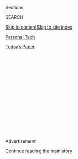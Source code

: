 <div id="app">

<div>

<div>

<div>

<div class="NYTAppHideMasthead css-1q2w90k e1suatyy0">

<div class="section css-ui9rw0 e1suatyy2">

<div class="css-eph4ug er09x8g0">

<div class="css-6n7j50">

</div>

<span class="css-1dv1kvn">Sections</span>

<div class="css-10488qs">

<span class="css-1dv1kvn">SEARCH</span>

</div>

[Skip to content](#site-content)[Skip to site index](#site-index)

</div>

<div id="masthead-section-label" class="css-1wr3we4 eaxe0e00">

[Personal
Tech](https://www.nytimes3xbfgragh.onion/section/technology/personaltech)

</div>

<div class="css-10698na e1huz5gh0">

</div>

</div>

<div id="masthead-bar-one" class="section hasLinks css-15hmgas e1csuq9d3">

<div class="css-uqyvli e1csuq9d0">

</div>

<div class="css-1uqjmks e1csuq9d1">

</div>

<div class="css-9e9ivx">

[](https://myaccount.nytimes3xbfgragh.onion/auth/login?response_type=cookie&client_id=vi)

</div>

<div class="css-1bvtpon e1csuq9d2">

[Today’s
Paper](https://www.nytimes3xbfgragh.onion/section/todayspaper)

</div>

</div>

</div>

</div>

<div data-aria-hidden="false">

<div id="site-content" data-role="main">

<div>

<div class="css-1aor85t" style="opacity:0.000000001;z-index:-1;visibility:hidden">

<div class="css-1hqnpie">

<div class="css-epjblv">

<span class="css-17xtcya">[Personal
Tech](/section/technology/personaltech)</span><span class="css-x15j1o">|</span><span class="css-fwqvlz">Google
Pixel 4A Review: At $350, a Win for Those on a
Budget</span>

</div>

<div class="css-k008qs">

<div class="css-1iwv8en">

<span class="css-18z7m18"></span>

<div>

</div>

</div>

<span class="css-1n6z4y">https://nyti.ms/39Tuc9r</span>

<div class="css-1705lsu">

<div class="css-4xjgmj">

<div class="css-4skfbu" data-role="toolbar" data-aria-label="Social Media Share buttons, Save button, and Comments Panel with current comment count" data-testid="share-tools">

  - 
  - 
  - 
  - 
    
    <div class="css-6n7j50">
    
    </div>

  - 
  - 

</div>

</div>

</div>

</div>

</div>

</div>

<div id="NYT_TOP_BANNER_REGION" class="css-13pd83m">

</div>

<div id="top-wrapper" class="css-1sy8kpn">

<div id="top-slug" class="css-l9onyx">

Advertisement

</div>

[Continue reading the main
story](#after-top)

<div class="ad top-wrapper" style="text-align:center;height:100%;display:block;min-height:250px">

<div id="top" class="place-ad" data-position="top" data-size-key="top">

</div>

</div>

<div id="after-top">

</div>

</div>

<div>

<div id="sponsor-wrapper" class="css-1hyfx7x">

<div id="sponsor-slug" class="css-19vbshk">

Supported by

</div>

[Continue reading the main
story](#after-sponsor)

<div id="sponsor" class="ad sponsor-wrapper" style="text-align:center;height:100%;display:block">

</div>

<div id="after-sponsor">

</div>

</div>

<div class="css-186x18t">

tech fix

</div>

<div class="css-1vkm6nb ehdk2mb0">

# Google Pixel 4A Review: At $350, a Win for Those on a Budget

</div>

Yes, you can now pay less than $399 for a smartphone — and it won’t
stink.

<div class="css-79elbk" data-testid="photoviewer-wrapper">

<div class="css-z3e15g" data-testid="photoviewer-wrapper-hidden">

</div>

<div class="css-1a48zt4 ehw59r15" data-testid="photoviewer-children">

![<span class="css-16f3y1r e13ogyst0" data-aria-hidden="true">The Google
Pixel 4A is a budget phone with strong camera quality and a bright
screen.</span><span class="css-cnj6d5 e1z0qqy90" itemprop="copyrightHolder"><span class="css-1ly73wi e1tej78p0">Credit...</span><span><span>Jim
Wilson/The New York
Times</span></span></span>](https://static01.graylady3jvrrxbe.onion/images/2020/08/04/business/03techfix1/merlin_175172151_1161db2d-0ad4-4dfb-ba9d-acded59f4da7-articleLarge.jpg?quality=75&auto=webp&disable=upscale)

</div>

</div>

<div class="css-18e8msd">

<div class="css-vp77d3 epjyd6m0">

<div class="css-hus3qt ey68jwv0" data-aria-hidden="true">

[![Brian X.
Chen](https://static01.graylady3jvrrxbe.onion/images/2018/02/16/multimedia/author-brian-x-chen/author-brian-x-chen-thumbLarge.jpg
"Brian X. Chen")](https://www.nytimes3xbfgragh.onion/by/brian-x-chen)

</div>

<div class="css-1baulvz">

By [<span class="css-1baulvz last-byline" itemprop="name">Brian X.
Chen</span>](https://www.nytimes3xbfgragh.onion/by/brian-x-chen)

</div>

</div>

  - 
    
    <div class="css-ld3wwf e16638kd2">
    
    Aug. 3,
    2020
    
    </div>

  - 
    
    <div class="css-4xjgmj">
    
    <div class="css-d8bdto" data-role="toolbar" data-aria-label="Social Media Share buttons, Save button, and Comments Panel with current comment count" data-testid="share-tools">
    
      - 
      - 
      - 
      - 
        
        <div class="css-6n7j50">
        
        </div>
    
      - 
      - 
    
    </div>
    
    </div>

</div>

</div>

<div class="section meteredContent css-1r7ky0e" name="articleBody" itemprop="articleBody">

<div class="css-1fanzo5 StoryBodyCompanionColumn">

<div class="css-53u6y8">

People generally adore Google for bringing useful technology to the
masses at an aggressively low price, if not free.

For those who like that, I have happy news: Google is getting really,
really good at the price cutting, while still bringing quality, with its
smartphones.

The evidence? The Pixel 4A smartphone, which the company introduced on
Monday.

With this latest device, Google took the best stuff from its[$800
high-end
Pixel 4](https://www.nytimes3xbfgragh.onion/2019/10/21/technology/personaltech/pixel-4-review.html)
— specifically, an excellent camera system and a large, bright screen —
and squeezed it into the body of a $350 device. That’s $50 less than
[last year’s
Pixel 3A](https://www.nytimes3xbfgragh.onion/2019/05/07/technology/personaltech/pixel-3a.html),
which was Google’s first budget phone.

The Pixel 4A is cheaper than high-end devices largely because it lacks
the frills in fancy phones, like wireless charging and a face scanner.
But for what you pay, it’s a great value. Its camera quality and bright
screen are on a par with many of the best smartphones out there.

</div>

</div>

<div class="css-1fanzo5 StoryBodyCompanionColumn">

<div class="css-53u6y8">

Like the [$399 iPhone
SE](https://www.nytimes3xbfgragh.onion/2020/05/06/technology/personaltech/apple-iphone-se-review.html),
which Apple released in April, the Pixel 4A is a sign that you no longer
need to pay through the nose for a great smartphone with a nice camera.

Carolina Milanesi, a consumer technology analyst for Creative
Strategies, a consulting firm, said Google’s prowess in software was
helping bring down the price of premium smartphone technology.

“It’s been a long time coming for this market, which has always been
focused on the high end because of the dominance of Samsung and the
iPhone,” she said.

I tested the Pixel 4A for two weeks, including comparing it against the
budget iPhone. Here’s what I found.

## Focusing on What We Care About

Google, which prides itself on being driven by data, surveyed its
customers to find out [what they wanted in a
smartphone](https://www.statista.com/chart/5995/the-most-wanted-smartphone-features/).
A large screen, long battery life, lots of storage and great camera
quality were among the features that people cared most about.

</div>

</div>

<div class="css-1fanzo5 StoryBodyCompanionColumn">

<div class="css-53u6y8">

For the most part, that’s what you get with the Pixel 4A. Let’s run
through its features:

  - The screen measures 5.81 diagonal inches and relies on OLED (organic
    light-emitting diode) technology, a newer type of display that can
    be made thinner, lighter and brighter with better color accuracy and
    contrast than its predecessor, LCD, or liquid crystal display. For a
    device in this price range, this is a very roomy, attractive
    display, with nice colors and deep shadow detail.
    
    Its colors aren’t as accurate as the screen on Apple’s $999 iPhone
    11 Pro, which is nearly identical in size, but at this price, I
    can’t complain.

  - The 4A has a reasonably long battery life, though your mileage may
    depend on what you do. On a typical workday juggling emails, calls
    and texts, I had more than 30 percent battery life left in the
    evening. But on weekends, when I had downtime, playing games and
    watching videos with the 4A drained the battery in a few hours. This
    is typical of smartphones.

  - The 4A comes in only one model with a generous amount of storage:
    128 gigabytes, which is enough for most casual users to store
    thousands of photos and lots of apps and games. This was a wise
    decision by Google. Whenever I talk to people about their tech
    problems, running out of storage on their phone is a frequent
    complaint.

  - Pixel phones are famous for their camera system, which has software
    features powered by artificial intelligence and machine learning.
    The Pixel 4A has Google’s most important camera features, including
    Portrait mode, also known as the bokeh effect, which puts a
    picture’s main subject in sharp focus while gently blurring the
    background. It also offers Night Sight, which makes photos taken in
    low light look as if they had been shot in normal conditions,
    without a flash.

The 4A lacks some features that were in the Pixel 4 — such as wireless
charging and a face scanner for unlocking the phone. That’s not a
dealbreaker for a device this cheap.

But Google left out one big feature that does matter: water resistance.
That would save a phone that was accidentally dunked in a toilet or left
out in a storm. So it was disappointing not to have it because
durability was another feature that people wanted most in their
smartphones.

The company left out water resistance because it put priority on other
features while reducing the price from last year’s Pixel 3A, a Google
spokesman said.

## Pixel Versus iPhone

The 4A’s strengths and weaknesses are best illustrated in a side-by-side
comparison with Apple’s iPhone SE. Here’s a rundown of where each one
came out on
top.

### **Camera**

</div>

</div>

<div class="css-1h0maa8 e73j0it0">

<div class="css-1xdhyk6 erfvjey0">

<span class="css-1ly73wi e1tej78p0">Image</span>

<div class="css-zjzyr8">

<div data-testid="lazyimage-container" style="height:515.5555555555555px">

</div>

</div>

</div>

<span class="css-16f3y1r e13ogyst0" data-aria-hidden="true">A daylight
photo shot with the Pixel
4A.</span><span class="css-cnj6d5 e1z0qqy90" itemprop="copyrightHolder"><span class="css-1ly73wi e1tej78p0">Credit...</span><span>Brian
X.
Chen</span></span>

<div class="css-1xdhyk6 erfvjey0">

<span class="css-1ly73wi e1tej78p0">Image</span>

<div class="css-zjzyr8">

<div data-testid="lazyimage-container" style="height:515.5555555555555px">

</div>

</div>

</div>

<span class="css-16f3y1r e13ogyst0" data-aria-hidden="true">A daylight
photo shot with the iPhone
SE.</span><span class="css-cnj6d5 e1z0qqy90" itemprop="copyrightHolder"><span class="css-1ly73wi e1tej78p0">Credit...</span><span>Brian
X. Chen</span></span>

</div>

<div class="css-1fanzo5 StoryBodyCompanionColumn">

<div class="css-53u6y8">

**Winner: Pixel 4A.** Though both phone cameras produced very clear,
satisfying photos in bright light, the Pixel’s camera was slightly
better than the iPhone’s camera. That was partly because of the Pixel’s
ability to take photos in low light, a feature that is useful in some
situations, like a family photo inside a dimly lit
restaurant.

</div>

</div>

<div class="css-1h0maa8 e73j0it0">

<div class="css-1xdhyk6 erfvjey0">

<span class="css-1ly73wi e1tej78p0">Image</span>

<div class="css-zjzyr8">

<div data-testid="lazyimage-container" style="height:515.5555555555555px">

</div>

</div>

</div>

<span class="css-16f3y1r e13ogyst0" data-aria-hidden="true">A low-light
photo shot with the Pixel
4A.</span><span class="css-cnj6d5 e1z0qqy90" itemprop="copyrightHolder"><span class="css-1ly73wi e1tej78p0">Credit...</span><span>Brian
X.
Chen</span></span>

<div class="css-1xdhyk6 erfvjey0">

<span class="css-1ly73wi e1tej78p0">Image</span>

<div class="css-zjzyr8">

<div data-testid="lazyimage-container" style="height:515.5555555555555px">

</div>

</div>

</div>

<span class="css-16f3y1r e13ogyst0" data-aria-hidden="true">A low-light
photo shot with the iPhone
SE.</span><span class="css-cnj6d5 e1z0qqy90" itemprop="copyrightHolder"><span class="css-1ly73wi e1tej78p0">Credit...</span><span>Brian
X. Chen</span></span>

</div>

<div class="css-1fanzo5 StoryBodyCompanionColumn">

<div class="css-53u6y8">

### Screen

**Winner: Pixel 4A.** The Google phone’s screen is notably larger than
the iPhone’s, which measures 4.7 diagonal inches and uses older,
dimmer-looking LCD screen technology.

</div>

</div>

<div class="css-1fanzo5 StoryBodyCompanionColumn">

<div class="css-53u6y8">

### Power

**Winner: Pixel 4A.** On average, after a day of heavy use, the Pixel 4A
had plenty of battery left by the evening. The iPhone SE’s battery was
usually almost empty by supper time. (Unlike the Pixel 4A, the iPhone SE
does have wireless charging, which [is not a must-have
feature.](https://www.nytimes3xbfgragh.onion/2018/10/03/technology/personaltech/wireless-charging-pros-cons.html))

### Durability

**Winner: iPhone SE.** The Apple phone is water and dust resistant.
That’s a major benefit for budget-conscious consumers who want their
phone to last many years.

### Performance

**Winner: iPhone SE.** Gaming and web browsing are noticeably smoother
on the budget iPhone. The Apple handset uses the same mobile computing
processor as the one found in Apple’s high-end phones, which is the
fastest on the market. People who plan to use their phone heavily for
work tasks may prefer the iPhone.

### Storage

**Winner: Pixel 4A.** The iPhone SE starts at $399 with 64 gigabytes, a
modest amount of storage that can be quickly gobbled up if you take lots
of photos. To get an iPhone SE that matches the 128 gigabytes in the
Pixel 4A, you would have to shell out $449.

## The Bottom Line

Both the budget Pixel and Apple phones are excellent values. Some may
prefer the Pixel 4A for its richer set of features, while others may
choose the iPhone for its greater longevity.

What’s clear is that the tech giants are now aggressively competing to
offer bang-for-the-buck phones. For several years, especially after the
introduction of the [$999 iPhone X
in 2017](https://www.nytimes3xbfgragh.onion/2017/11/01/technology/personaltech/apple-iphone-x-review.html),
it felt as if phone prices were only going up. It’s a relief that the
Pixel 4A is not only better than its predecessor but also cheaper.

</div>

</div>

<div class="css-1fanzo5 StoryBodyCompanionColumn">

<div class="css-53u6y8">

So why would you spend $800 for the Pixel 4 if the Pixel 4A, for less
than half the price, is also very good minus some superfluous features?

The clear answer: Only gadget enthusiasts should have to pay a premium
for cutting-edge tech.

The rest of us now have the option to save.

</div>

</div>

<div>

</div>

</div>

<div>

</div>

<div>

</div>

<div>

</div>

<div>

<div id="bottom-wrapper" class="css-1ede5it">

<div id="bottom-slug" class="css-l9onyx">

Advertisement

</div>

[Continue reading the main
story](#after-bottom)

<div id="bottom" class="ad bottom-wrapper" style="text-align:center;height:100%;display:block;min-height:90px">

</div>

<div id="after-bottom">

</div>

</div>

</div>

</div>

</div>

## Site Index

<div>

</div>

## Site Information Navigation

  - [© <span>2020</span> <span>The New York Times
    Company</span>](https://help.nytimes3xbfgragh.onion/hc/en-us/articles/115014792127-Copyright-notice)

<!-- end list -->

  - [NYTCo](https://www.nytco.com/)
  - [Contact
    Us](https://help.nytimes3xbfgragh.onion/hc/en-us/articles/115015385887-Contact-Us)
  - [Work with us](https://www.nytco.com/careers/)
  - [Advertise](https://nytmediakit.com/)
  - [T Brand Studio](http://www.tbrandstudio.com/)
  - [Your Ad
    Choices](https://www.nytimes3xbfgragh.onion/privacy/cookie-policy#how-do-i-manage-trackers)
  - [Privacy](https://www.nytimes3xbfgragh.onion/privacy)
  - [Terms of
    Service](https://help.nytimes3xbfgragh.onion/hc/en-us/articles/115014893428-Terms-of-service)
  - [Terms of
    Sale](https://help.nytimes3xbfgragh.onion/hc/en-us/articles/115014893968-Terms-of-sale)
  - [Site
    Map](https://spiderbites.nytimes3xbfgragh.onion)
  - [Help](https://help.nytimes3xbfgragh.onion/hc/en-us)
  - [Subscriptions](https://www.nytimes3xbfgragh.onion/subscription?campaignId=37WXW)

</div>

</div>

</div>

</div>
